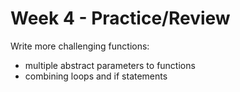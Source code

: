 # Week 4 - Practice/Review

Write more challenging functions:
- multiple abstract parameters to functions
- combining loops and if statements

